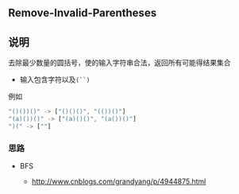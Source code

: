 ## Remove-Invalid-Parentheses

## 说明

去除最少数量的圆括号，使的输入字符串合法，返回所有可能得结果集合

- 输入包含字符以及`(``)`

例如

```js
"()())()" -> ["()()()", "(())()"]
"(a)())()" -> ["(a)()()", "(a())()"]
")(" -> [""]
```

### 思路

- BFS

    - http://www.cnblogs.com/grandyang/p/4944875.html